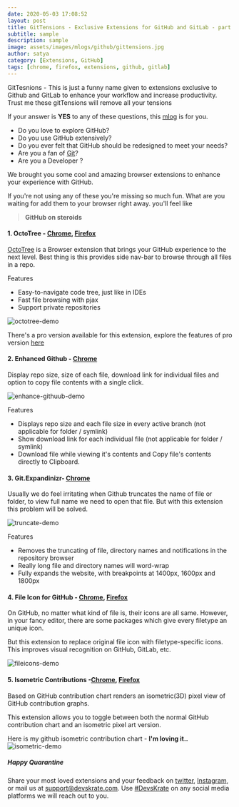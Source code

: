 ```yaml
---
date: 2020-05-03 17:08:52
layout: post
title: GitTensions - Exclusive Extensions for GitHub and GitLab - part 1
subtitle: sample
description: sample
image: assets/images/mlogs/github/gittensions.jpg
author: satya
category: [Extensions, GitHub]
tags: [chrome, firefox, extensions, github, gitlab]
---
```


GitTesnions - This is just a funny name given to extensions exclusive to Github and GitLab to enhance your workflow and increase productivity. Trust me these gitTensions will remove all your tensions

If your answer is **YES** to any of these questions, this [mlog](https://devskrate.com/introducing-mlogs/) is for you.

- Do you love to explore GitHub?
- Do you use GitHub extensively?
- Do you ever felt that GitHub should be redesigned to meet your needs?
- Are you a fan of [Git](https://devskrate.com/git-cheat-sheet/)?
- Are you a Developer ?

We brought you some cool and amazing browser extensions to enhance your experience with GitHub.

If you're not using any of these you're missing so much fun. What are you waiting for add them to your browser right away. you'll feel like

> **GitHub on steroids**

#### 1. OctoTree - [Chrome](https://chrome.google.com/webstore/detail/octotree/bkhaagjahfmjljalopjnoealnfndnagc), [Firefox](https://addons.mozilla.org/en-US/firefox/addon/octotree/?src=search)

[OctoTree](https://www.octotree.io/) is a Browser extension that brings your GitHub experience to the next level. Best thing is this provides side nav-bar to browse through all files in a repo.

Features

- Easy-to-navigate code tree, just like in IDEs
- Fast file browsing with pjax
- Support private repositories

![octotree-demo](https://devskrate.github.io/assets/images/mlogs/github/octotree-demo.gif)

There's a pro version available for this extension, explore the features of pro version [here](https://www.octotree.io/)

#### 2. Enhanced Github - [Chrome](https://chrome.google.com/webstore/detail/enhanced-github/anlikcnbgdeidpacdbdljnabclhahhmd)

Display repo size, size of each file, download link for individual files and option to copy file contents with a single click.

![enhance-githuub-demo](https://devskrate.github.io/assets/images/mlogs/github/enhance-github.jpg)

Features

- Displays repo size and each file size in every active branch (not applicable for folder / symlink)
- Show download link for each individual file (not applicable for folder / symlink)
- Download file while viewing it's contents and Copy file's contents directly to Clipboard.

#### 3. Git.Expandinizr- [Chrome](https://chrome.google.com/webstore/detail/githubexpandinizr/cbehdjjcilgnejbpnjhobkiiggkedfib)

Usually we do feel irritating when Github truncates the name of file or folder, to view full name we need to open that file. But with this extension this problem will be solved.

![truncate-demo](https://devskrate.github.io/assets/images/mlogs/github/truncate.png)

Features

- Removes the truncating of file, directory names and notifications in the repository browser
- Really long file and directory names will word-wrap
- Fully expands the website, with breakpoints at 1400px, 1600px and 1800px

#### 4. File Icon for GitHub - [Chrome](https://chrome.google.com/webstore/detail/file-icon-for-github-and/ficfmibkjjnpogdcfhfokmihanoldbfe), [Firefox](https://addons.mozilla.org/en-US/firefox/addon/github-file-icon/?src=search)

On GitHub, no matter what kind of file is, their icons are all same. However, in your fancy editor, there are some packages which give every filetype an unique icon.

But this extension to replace original file icon with filetype-specific icons. This improves visual recognition on GitHub, GitLab, etc.

![fileicons-demo](https://devskrate.github.io/assets/images/mlogs/github/file-icons.jpg)

#### 5. Isometric Contributions -[Chrome](https://chrome.google.com/webstore/detail/isometric-contributions/mjoedlfflcchnleknnceiplgaeoegien/related), [Firefox](https://addons.mozilla.org/en-US/firefox/addon/isometric-github/?src=search)

Based on GitHub contribution chart renders an isometric(3D) pixel view of GitHub contribution graphs.

This extension allows you to toggle between both the normal GitHub contribution chart and an isometric pixel art version.

Here is my github isometric contribution chart - **I'm loving it..**  
![isometric-demo](https://devskrate.github.io/assets/images/mlogs/github/isometric.PNG)

##### Happy Quarantine

Share your most loved extensions and your feedback on [twitter](https://twitter.com/devskrate), [Instagram](https://instagram.com/devskrate), or mail us at [support@devskrate.com](mailto:support@devskrate.com). Use [#DevsKrate](https://devskrate.com) on any social media platforms we will reach out to you.
